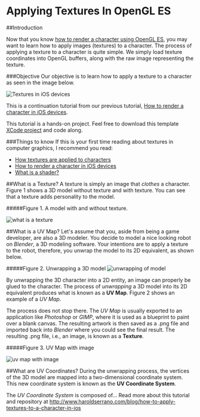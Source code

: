 # Applying Textures In OpenGL ES

##Introduction

Now that you know [how to render a character using OpenGL ES][1], you may want to learn how to apply images (textures) to a character. The process of applying a texture to a character is quite simple. We simply load texture coordinates into OpenGL buffers, along with the raw image representing the texture. 

###Objective
Our objective is to learn how to apply a texture to a character as seen in the image below. 

![Textures in iOS devices](https://dl.dropboxusercontent.com/u/107789379/CGDemy/blogimages/textureiniOSDevice.png)

This is a continuation tutorial from our previous tutorial, [How to render a character in iOS devices][1]. 

This tutorial is a hands-on project. Feel free to download this template [XCode project][2] and code along.  

[2]: https://dl.dropboxusercontent.com/u/107789379/haroldserrano/MakeOpenGLProject/Applying%20textures%20to%20Game%20Characters/Template-Skeleton.zip


###Things to know
If this is your first time reading about textures in computer graphics, I recommend you read: 

* [How textures are applied to characters][3]
* [How to render a character in iOS devices][1]
* [What is a shader?][4]

[4]: http://www.haroldserrano.com/blog/what-is-a-shader-in-computer-graphics
[3]: http://www.haroldserrano.com/blog/how-textures-are-applied-to-characters
[1]: http://www.haroldserrano.com/blog/how-to-render-a-character-in-ios-devices

##What is a Texture?
A texture is simply an image that *clothes* a character. Figure 1 shows a 3D model without texture and with texture. You can see that a texture adds personality to the model.

#####Figure 1. A model with and without texture.

![what is a texture](https://dl.dropboxusercontent.com/u/107789379/CGDemy/blogimages/whatisTextureExample.png)

##What is a UV Map?
Let's assume that you, aside from being a game developer, are also a 3D modeler. You decide to model a nice looking robot on *Blender*, a 3D modeling software. Your intentions are to apply a texture to the robot, therefore, you unwrap the model to its 2D equivalent, as shown below. 

#####Figure 2. Unwrapping a 3D model
![unwrapping of model](https://dl.dropboxusercontent.com/u/107789379/CGDemy/blogimages/cgdemycharacteruvmap.png)

By unwrapping the 3D character into a 2D entity, an image can properly be glued to the character. The process of *unwrapping* a 3D model into its 2D equivalent produces what is known as a **UV Map**. Figure 2 shows an example of a *UV Map*.

The process does not stop there. The *UV Map* is usually exported to an application like *Photoshop* or *GIMP*, where it is used as a blueprint to paint over a blank canvas. The resulting artwork is then saved as a .png file and imported back into *Blender* where you could see the final result. The resulting .png file, i.e., an image, is known as a **Texture**.

#####Figure 3. UV Map with image

![uv map with image](https://dl.dropboxusercontent.com/u/107789379/CGDemy/blogimages/cgdemymascotuvmapwithimage.png)

##What are UV Coordinates?
During the unwrapping process, the vertices of the 3D model are mapped into a two-dimensional coordinate system. This new coordinate system is known as the **UV Coordinate System**.

The *UV Coordinate System* is composed of...
Read more about this tutorial and repository at http://www.haroldserrano.com/blog/how-to-apply-textures-to-a-character-in-ios
